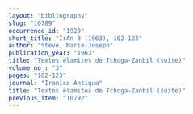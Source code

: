 ```yaml
---
layout: "bibliography"
slug: "10789"
occurrence_id: "1929"
short_title: "IrAn 3 (1963), 102-123"
author: "Stève, Marie-Joseph"
publication_year: "1963"
title: "Textes élamites de Tchoga-Zanbil (suite)"
volume_no_: "3"
pages: "102-123"
journal: "Iranica Antiqua"
title: "Textes élamites de Tchoga-Zanbil (suite)"
previous_item: "10792"
---
```

